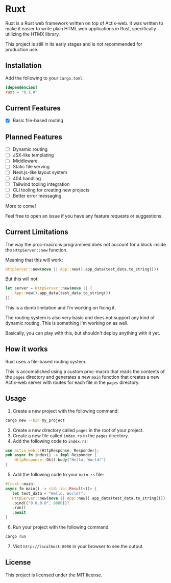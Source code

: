 # Ruxt
Ruxt is a Rust web framework written on top of Actix-web. It was written to make it easier to write plain HTML web applications in Rust, specifically utilizing the HTMX library.

This project is still in its early stages and is not recommended for production use.

## Installation
Add the following to your `Cargo.toml`:
```toml
[dependencies]
ruxt = "0.1.0"
```

## Current Features
- [x] Basic file-based routing

## Planned Features
- [ ] Dynamic routing
- [ ] JSX-like templating
- [ ] Middleware
- [ ] Static file serving
- [ ] Next.js-like layout system
- [ ] 404 handling
- [ ] Tailwind tooling integration
- [ ] CLI tooling for creating new projects
- [ ] Better error messaging

More to come!

Feel free to open an issue if you have any feature requests or suggestions.

## Current Limitations
The way the proc-macro is programmed does not account for a block inside the `HttpServer::new` function.

Meaning that this will work:
```rust
HttpServer::new(move || App::new().app_data(test_data.to_string()))
```

But this will not:
```rust
let server = HttpServer::new(move || {
    App::new().app_data(test_data.to_string())
});
```

This is a dumb limitation and I'm working on fixing it.

The routing system is also very basic and does not support any kind of dynamic routing. This is something I'm working on as well.

Basically, you can play with this, but shouldn't deploy anything with it yet.

## How it works
Ruxt uses a file-based routing system.

This is accomplished using a custom proc-macro that reads the contents of the `pages` directory and generates a new `main` function that creates a new Actix-web server with routes for each file in the `pages` directory.

## Usage
1. Create a new project with the following command:
```bash
cargo new --bin my_project
```
2. Create a new directory called `pages` in the root of your project.
3. Create a new file called `index.rs` in the `pages` directory.
4. Add the following code to `index.rs`:
```rust
use actix_web::{HttpResponse, Responder};
pub async fn index() -> impl Responder {
    HttpResponse::Ok().body("Hello, World!")
}
```
5. Add the following code to your `main.rs` file:
```rust
#[ruxt::main]
async fn main() -> std::io::Result<()> {
   let test_data = "Hello, World!";
   HttpServer::new(move || App::new().app_data(test_data.to_string()))
   .bind(("0.0.0.0", 8080))?
   .run()
   .await
}
```
6. Run your project with the following command:
```bash
cargo run
```
7. Visit `http://localhost:8080` in your browser to see the output.

## License
This project is licensed under the MIT license.

